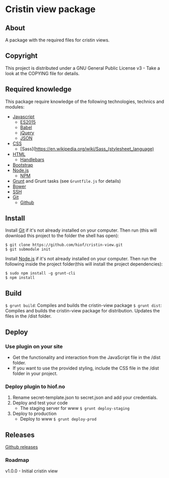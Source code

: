 # Cristin view package

## About

A package with the required files for cristin views.

## Copyright

This project is distributed under a GNU General Public License v3 - Take a look at the COPYING file for details.

## Required knowledge

This package require knowledge of the following technologies, technics and modules:

- [Javascript](https://en.wikipedia.org/wiki/JavaScript)
    - [ES2015](https://en.wikipedia.org/wiki/ECMAScript#6th_Edition)
    - [Babel](https://babeljs.io)
    - [jQuery](https://jquery.com)
    - [JSON](http://jsonapi.org)
- [CSS](https://en.wikipedia.org/wiki/Cascading_Style_Sheets)
    - [Sass](https://en.wikipedia.org/wiki/Sass_(stylesheet_language)
- [HTML](https://en.wikipedia.org/wiki/HTML)
    - [Handlebars](https://en.wikipedia.org/wiki/Handlebars_(template_system))
- [Bootstrap](http://getbootstrap.com)
- [Node.js](https://nodejs.org)
    - [NPM](https://www.npmjs.com)
- [Grunt](http://gruntjs.com) and Grunt tasks (see `Gruntfile.js` for details)
- [Bower](http://bower.io)
- [SSH](https://en.wikipedia.org/wiki/Secure_Shell)
- [Git](https://git-scm.com)
    - [Github](https://github.com)

## Install

Install [Git](http://git-scm.com) if it's not already installed on your computer. Then run (this will download this project to the folder the shell has open):

```
$ git clone https://github.com/hiof/cristin-view.git
$ git submodule init
```

Install [Node.js](http://nodejs.org) if it's not already installed on your computer. Then run the following inside the project folder(this will install the project dependencies):

```
$ sudo npm install -g grunt-cli
$ npm install
```

## Build

`$ grunt build`: Compiles and builds the cristin-view package
`$ grunt dist`: Compiles and builds the cristin-view package for distribution. Updates the files in the /dist folder.

## Deploy

### Use plugin on your site

- Get the functionality and interaction from the JavaScript file in the /dist folder.
- If you want to use the provided styling, include the CSS file in the /dist folder in your project.



### Deploy plugin to hiof.no

1. Rename secret-template.json to secret.json and add your credentials.
2. Deploy and test your code
    - The staging server for www `$ grunt deploy-staging`
3. Deploy to production
    - Deploy to www `$ grunt deploy-prod`



## Releases

[Github releases](https://github.com/hiof/cristin-view/releases)

### Roadmap

v1.0.0 - Initial cristin view

